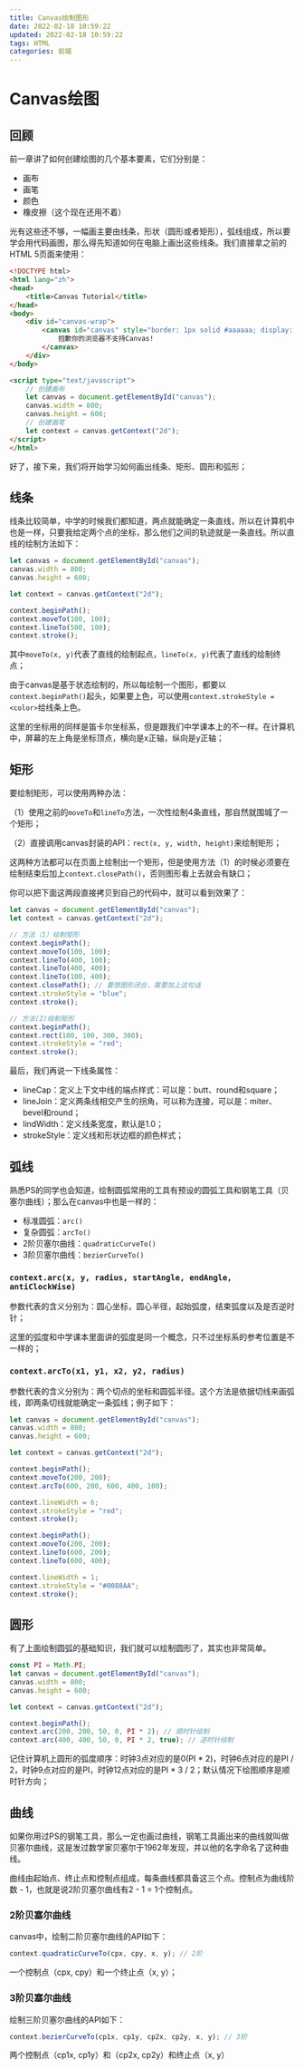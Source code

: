 ```yaml
---
title: Canvas绘制图形
date: 2022-02-18 10:59:22
updated: 2022-02-18 10:59:22
tags: HTML
categories: 前端
---
```


# Canvas绘图

## 回顾

前一章讲了如何创建绘图的几个基本要素，它们分别是：

- 画布
- 画笔
- 颜色
- 橡皮擦（这个现在还用不着）

光有这些还不够，一幅画主要由线条，形状（圆形或者矩形），弧线组成，所以要学会用代码画图，那么得先知道如何在电脑上画出这些线条。我们直接拿之前的HTML 5页面来使用：

```html
<!DOCTYPE html>
<html lang="zh">
<head>
	<title>Canvas Tutorial</title>
</head>
<body>
	<div id="canvas-wrap">
		<canvas id="canvas" style="border: 1px solid #aaaaaa; display: block; margin: 50px auto;">
			抱歉你的浏览器不支持Canvas!
		</canvas>
	</div>
</body>

<script type="text/javascript">
	// 创建画布
    let canvas = document.getElementById("canvas");
    canvas.width = 800;
    canvas.height = 600;
    // 创建画笔
    let context = canvas.getContext("2d");
</script>
</html>
```

好了，接下来，我们将开始学习如何画出线条、矩形、圆形和弧形；

## 线条

线条比较简单，中学的时候我们都知道，两点就能确定一条直线，所以在计算机中也是一样，只要我给定两个点的坐标，那么他们之间的轨迹就是一条直线。所以直线的绘制方法如下：

```javascript
let canvas = document.getElementById("canvas");
canvas.width = 800;
canvas.height = 600;

let context = canvas.getContext("2d");

context.beginPath();
context.moveTo(100, 100);
context.lineTo(500, 100);
context.stroke();
```

其中`moveTo(x, y)`代表了直线的绘制起点，`lineTo(x, y)`代表了直线的绘制终点；

由于canvas是基于状态绘制的，所以每绘制一个图形，都要以`context.beginPath()`起头，如果要上色，可以使用`context.strokeStyle = <color>`给线条上色。

这里的坐标用的同样是笛卡尔坐标系，但是跟我们中学课本上的不一样。在计算机中，屏幕的左上角是坐标顶点，横向是x正轴，纵向是y正轴；

## 矩形

要绘制矩形，可以使用两种办法：

（1）使用之前的`moveTo`和`lineTo`方法，一次性绘制4条直线，那自然就围城了一个矩形；

（2）直接调用canvas封装的API：`rect(x, y, width, height)`来绘制矩形；

这两种方法都可以在页面上绘制出一个矩形，但是使用方法（1）的时候必须要在绘制结束后加上`context.closePath()`，否则图形看上去就会有缺口；

你可以把下面这两段直接拷贝到自己的代码中，就可以看到效果了：

```javascript
let canvas = document.getElementById("canvas");
let context = canvas.getContext("2d");

// 方法（1）绘制矩形
context.beginPath();
context.moveTo(100, 100);
context.lineTo(400, 100);
context.lineTo(400, 400);
context.lineTo(100, 400);
context.closePath(); // 要想图形闭合，需要加上这句话
context.strokeStyle = "blue";
context.stroke();

// 方法(2)绘制矩形
context.beginPath();
context.rect(100, 100, 300, 300);
context.strokeStyle = "red";
context.stroke();
```

最后，我们再说一下线条属性：

- lineCap：定义上下文中线的端点样式：可以是：butt、round和square；
- lineJoin：定义两条线相交产生的拐角，可以称为连接，可以是：miter、bevel和round；
- lindWidth：定义线条宽度，默认是1.0；
- strokeStyle：定义线和形状边框的颜色样式；

## 弧线

熟悉PS的同学也会知道，绘制圆弧常用的工具有预设的圆弧工具和钢笔工具（贝塞尔曲线）；那么在canvas中也是一样的：

- 标准圆弧：`arc()`
- 复杂圆弧：`arcTo()`
- 2阶贝塞尔曲线：`quadraticCurveTo()`
- 3阶贝塞尔曲线：`bezierCurveTo()`

### `context.arc(x, y, radius, startAngle, endAngle, antiClockWise)`

参数代表的含义分别为：圆心坐标，圆心半径，起始弧度，结束弧度以及是否逆时针；

这里的弧度和中学课本里面讲的弧度是同一个概念，只不过坐标系的参考位置是不一样的；

### `context.arcTo(x1, y1, x2, y2, radius)`

参数代表的含义分别为：两个切点的坐标和圆弧半径。这个方法是依据切线来画弧线，即两条切线就能确定一条弧线；例子如下：

```javascript
let canvas = document.getElementById("canvas");
canvas.width = 800;
canvas.height = 600;

let context = canvas.getContext("2d");

context.beginPath();
context.moveTo(200, 200);
context.arcTo(600, 200, 600, 400, 100);

context.lineWidth = 6;
context.strokeStyle = "red";
context.stroke();

context.beginPath();
context.moveTo(200, 200);
context.lineTo(600, 200);
context.lineTo(600, 400);

context.lineWidth = 1;
context.strokeStyle = "#0088AA";
context.stroke();
```

## 圆形

有了上面绘制圆弧的基础知识，我们就可以绘制圆形了，其实也非常简单。

```javascript
const PI = Math.PI;
let canvas = document.getElementById("canvas");
canvas.width = 800;
canvas.height = 600;

let context = canvas.getContext("2d");

context.beginPath();
context.arc(200, 200, 50, 0, PI * 2); // 顺时针绘制
context.arc(400, 400, 50, 0, PI * 2, true); // 逆时针绘制
```

记住计算机上圆形的弧度顺序：时钟3点对应的是0(PI * 2)，时钟6点对应的是PI / 2，时钟9点对应的是PI，时钟12点对应的是PI * 3 / 2；默认情况下绘图顺序是顺时针方向；

## 曲线

如果你用过PS的钢笔工具，那么一定也画过曲线，钢笔工具画出来的曲线就叫做贝塞尔曲线，这是发过数学家贝塞尔于1962年发现，并以他的名字命名了这种曲线。

曲线由起始点、终止点和控制点组成，每条曲线都具备这三个点。控制点为曲线阶数 - 1，也就是说2阶贝塞尔曲线有2 - 1 = 1个控制点。

### 2阶贝塞尔曲线

canvas中，绘制二阶贝塞尔曲线的API如下：

```javascript
context.quadraticCurveTo(cpx, cpy, x, y); // 2阶
```

一个控制点（cpx, cpy）和一个终止点（x, y）；

### 3阶贝塞尔曲线

绘制三阶贝塞尔曲线的API如下：

```javascript
context.bezierCurveTo(cp1x, cp1y, cp2x, cp2y, x, y); // 3阶
```

两个控制点（cp1x, cp1y）和（cp2x, cp2y）和终止点（x, y）
